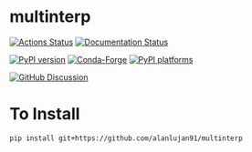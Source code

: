 # multinterp

[![Actions Status][actions-badge]][actions-link]
[![Documentation Status][rtd-badge]][rtd-link]

[![PyPI version][pypi-version]][pypi-link]
[![Conda-Forge][conda-badge]][conda-link]
[![PyPI platforms][pypi-platforms]][pypi-link]

[![GitHub Discussion][github-discussions-badge]][github-discussions-link]

<!-- SPHINX-START -->

<!-- prettier-ignore-start -->
[actions-badge]:            https://github.com/alanlujan91/multinterp/workflows/CI/badge.svg
[actions-link]:             https://github.com/alanlujan91/multinterp/actions
[conda-badge]:              https://img.shields.io/conda/vn/conda-forge/multinterp
[conda-link]:               https://github.com/conda-forge/multinterp-feedstock
[github-discussions-badge]: https://img.shields.io/static/v1?label=Discussions&message=Ask&color=blue&logo=github
[github-discussions-link]:  https://github.com/alanlujan91/multinterp/discussions
[pypi-link]:                https://pypi.org/project/multinterp/
[pypi-platforms]:           https://img.shields.io/pypi/pyversions/multinterp
[pypi-version]:             https://img.shields.io/pypi/v/multinterp
[rtd-badge]:                https://readthedocs.org/projects/multinterp/badge/?version=latest
[rtd-link]:                 https://multinterp.readthedocs.io/en/latest/?badge=latest

<!-- prettier-ignore-end -->

# To Install

```
pip install git+https://github.com/alanlujan91/multinterp
```
